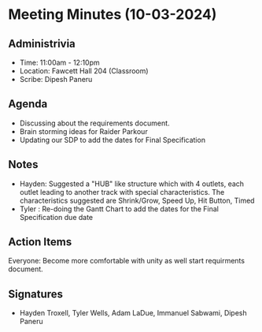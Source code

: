# Meeting Minutes (10-03-2024)

## Administrivia
* Time: 11:00am - 12:10pm
* Location: Fawcett Hall 204 (Classroom)
* Scribe: Dipesh Paneru

## Agenda
* Discussing about the requirements document.
* Brain storming ideas for Raider Parkour
* Updating our SDP to add the dates for Final Specification

## Notes
* Hayden: Suggested a "HUB" like structure which with 4 outlets, each outlet leading to another track with special characteristics.
            The characteristics suggested are Shrink/Grow, Speed Up, Hit Button, Timed
* Tyler : Re-doing the Gantt Chart to add the dates for the Final Specification due date

## Action Items
Everyone: Become more comfortable with unity as well start requirments document.


## Signatures
* Hayden Troxell, Tyler Wells, Adam LaDue, Immanuel Sabwami, Dipesh Paneru
